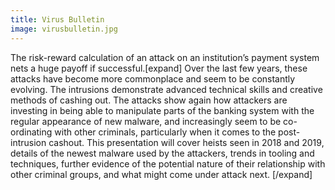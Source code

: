 ```yaml
---
title: Virus Bulletin
image: virusbulletin.jpg
---
```

The risk-reward calculation of an attack on an institution’s payment system nets a huge payoff if successful.[expand] 
Over the last few years, these attacks have become more commonplace and seem to be constantly evolving. The intrusions demonstrate advanced technical skills and creative methods of cashing out. The attacks show again how attackers are investing in being able to manipulate parts of the banking system with the regular appearance of new malware, and increasingly seem to be co-ordinating with other criminals, particularly when it comes to the post-intrusion cashout. This presentation will cover heists seen in 2018 and 2019, details of the newest malware used by the attackers, trends in tooling and techniques, further evidence of the potential nature of their relationship with other criminal groups, and what might come under attack next.
[/expand]
